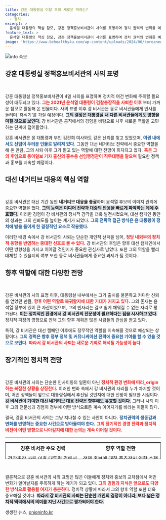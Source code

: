 ```yaml
---
title: 강훈 대통령실 이탈 후의 새로운 미래는?
categories:
  - 정치
excerpt: >
  윤석열 대통령의 핵심 참모, 강훈 정책홍보비서관이 사의를 표명하며 정치 권력의 변화를 예고하고 있다. 3년간의 동행 후 휴식을 선택한 그는 향후 여권 내에서 더욱 강화된 역할을 맡을 가능성이 제기되고 있다.
feature_text: >
  윤석열 대통령의 핵심 참모, 강훈 정책홍보비서관이 사의를 표명하며 정치 권력의 변화를 예고하고 있다. 3년간의 동행 후 휴식을 선택한 그는 향후 여권 내에서 더욱 강화된 역할을 맡을 가능성이 제기되고 있다.
image: 'https://www.behealthy4u.com/wp-content/uploads/2024/06/koreanews.jpg'
---
```


<p><img src="https://www.behealthy4u.com/wp-content/uploads/2024/06/koreanews.jpg" alt="info 속보" /></p>

<h2 data-ke-size="size26">강훈 대통령실 정책홍보비서관의 사의 표명</h2>

<p data-ke-size="size16">&nbsp;</p>

<p data-ke-size="size16">강훈 대통령실 정책홍보비서관이 4일 사의를 표명하며 정치적 여건 변화에 주목할 필요성이 대두되고 있다. <b><span style="color: #ee2323;">그는 2021년 윤석열 대통령이 검찰총장직을 사퇴한 이후</span></b> 부터 가까운 참모로 활동해 온 인물이다. 사의 표명 이후 강 비서관은 동료 비서관들에게 인사를 돌리며 '휴식기'를 가질 예정이다. <b><span style="background-color: #21538527;">그의 결정은 대통령실 내 다른 비서관들에게도 영향을 미칠 것으로 보인다.</span></b> 강 비서관은 공직에서의 경험을 바탕으로 차후 새로운 역할을 고민하는 단계에 접어들었다.</p>

<p data-ke-size="size16">강훈 비서관은 윤 대통령과 부인 김건희 여사와도 깊은 신뢰를 쌓고 있었으며, <b><span style="color: #1a5490;">여권 내에서도 신임이 두터운 인물로 알려져 있다.</span></b> 그동안 대선 네거티브 전략에서 중요한 역할을 해 온 만큼, 그의 사퇴 이후 그가 맡고 있는 역할에 대한 전망이 회자되고 있다. <b><span style="color: #ee2323;">혹은 그의 후임으로 동아일보 기자 출신의 홍수용 선임행정관이 직무대행을 맡으며</span></b> 필요한 정책과 홍보를 지속할 예정이다.</p>

<h2 data-ke-size="size26">대선 네거티브 대응의 핵심 역할</h2>

<p data-ke-size="size16">&nbsp;</p>

<p data-ke-size="size16">강훈 비서관은 대선 기간 동안 <b><span style="ee2323;">네거티브 대응을 총괄</span></b>하며 윤석열 후보의 이미지 관리에 중요한 역할을 했다. <b><span style="background-color: #21538527;">그의 능력은 미디어 전략과 대중의 반응을 빠르게 파악하는 데에 주효했다.</span></b> 이러한 경험이 강 비서관의 정치적 감각을 더욱 발전시켰으며, 대선 캠페인 동안의 성과는 그의 신뢰도를 높이는 계기가 되었다. <b><span style="color: #1a5490;">그의 전략적 접근 방식은 윤 대통령이 정치에 발을 들이게 한 결정적인 요소로 작용했다.</span></b></p>

<p data-ke-size="size16">이러한 배경 속에서 강 비서관의 사퇴는 단순한 개인적 선택을 넘어, <b><span style="color: #ee2323;">정당 내외부의 정치적 동향을 반영하는 중대한 신호로 볼 수 있다.</span></b> 강 비서관의 후임은 향후 대선 캠페인에서 어떤 방향성을 가지고 이어갈 것인지가 중요한 관심사로 남았다. 또한 그의 역할을 빨리 대체할 수 있을지의 여부 또한 동료 비서관들에게 중요한 과제가 될 것이다.</p>

<h2 data-ke-size="size26">향후 역할에 대한 다양한 전망</h2>

<p data-ke-size="size16">&nbsp;</p>

<p data-ke-size="size16">강훈 비서관의 사의 표명 이후, 대통령실 내부에서는 그가 출처를 불문하고 커다란 신뢰를 얻었던 만큼, <b><span style="color: #ee2323;">향후 어떤 역할로 복귀할지에 대한 기대가 커지고 있다.</span></b> 그의 존재는 윤석열 정부에 있어 큰 자산이었으며, 그의 빈자리는 결코 쉽게 채워질 수 없는 자리로 평가된다. <b><span style="background-color: #21538527;">이는 정치적인 환경에서 강 비서관의 전문성이 필요하다는 점을 시사하고 있다.</span></b> 정치적 파장의 영향으로 인해 그의 향후 계획은 많은 사람들의 관심을 받고 있다.</p>

<p data-ke-size="size16">특히, 강 비서관은 대선 캠페인 이후에도 정무적인 역할을 지속해올 것으로 예상되는 상황이다. <b><span style="color: #1a5490;">그의 경력은 향후 정부 정책 및 커뮤니케이션 전략에 중요한 기여를 할 수 있을 것으로 보인다.</span></b> <b><span style="color: #ee2323;">따라서 강 비서관의 사퇴는 새로운 기회로 해석될 가능성이 높다.</span></b></p>

<h2 data-ke-size="size26">장기적인 정치적 전망</h2>

<p data-ke-size="size16">&nbsp;</p>

<p data-ke-size="size16">강훈 비서관의 사의는 단순한 인사이동의 일환이 아닌 <b><span style="color: #ee2323;">정치적 환경 변화에 따라_origin하는 복잡한 상황을 상징한다.</span></b> 이러한 변화 속에서 강 비서관의 자리를 누가 차지할 것이며, 어떤 정책들이 앞으로 대통령실에서 추진될 것인지에 대한 전망이 필요한 시점이다. <b><span style="background-color: #21538527;">강 비서관이 기여한 대선 네거티브 대응 전략은 향후에도 유효할 것이다.</span></b> 그러나 사퇴 이후 그의 전문성과 경험이 정부에 어떤 방식으로든 계속 이어지기를 바라는 이들이 많다.</p>

<p data-ke-size="size16">결국, 강훈 비서관의 사의는 그냥 지나칠 수 있는 사안이 아니다. <b><span style="color: #1a5490;">정치권력의 생동감과 변화를 반영하는 중요한 사건으로 받아들여야 한다.</span></b> <b><span style="color: #ee2323;">그의 장기적인 경영 전략과 정치적 비전이 어떤 방향으로 나아갈지에 대한 논의는 계속 이어질 것이다.</span></b></p>

<hr>

<table style="border-collapse: collapse; border: 1px solid #000000; width: 100%; height: 54px;">
    <tbody>
        <tr>
            <td style="text-align: center; height: 35px;"><b>강훈 비서관 주요 경력</b></td>
            <td style="text-align: center; height: 35px;"><b>향후 역할 전환</b></td>
        </tr>
        <tr>
            <td style="height: 54px;">검찰총장 사퇴 이후 대통령 곁에서 활동</td>
            <td style="height: 54px;">정책 홍보에 대한 중추적인 역할 수행 예상</td>
        </tr>
        <tr>
            <td style="height: 54px;">대선 네거티브 대응 업무 책임</td>
            <td style="height: 54px;">정당 내외부의 신뢰 유지가 필수</td>
        </tr>
        <tr>
            <td style="height: 54px;">조선일보 및 TV조선 기자 경력 보유</td>
            <td style="height: 54px;">기자 경험을 바탕으로 한 홍보 전략 필요</td>
        </tr>
    </tbody>
</table>

<p data-ke-size="size16">&nbsp;</p>

<p data-ke-size="size16">결론적으로 강훈 비서관의 사의 표명은 많은 이들에게 정치와 홍보의 교차점에서 어떤 변화가 일어날지를 주목하게 하는 계기가 되고 있다. <b><span style="color: #ee2323;">그의 경험과 지식은 앞으로도 다양한 방식으로 활용될 여지가 충분하다.</span></b> 정치적 상황에 따라서 그의 향후 역할 또한 더욱 중요해질 것이다. <b><span style="background-color: #21538527;">따라서 강 비서관의 사퇴는 단순한 개인의 결정이 아니라, 보다 넓은 정치적 맥락에서의 의미를 지닌 사건으로 평가되어야 한다.</span></b></p>
생생한 뉴스, <a href="https://onioninfo.kr" rel="dofollow">onioninfo.kr</a>



